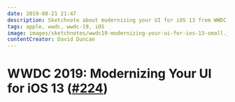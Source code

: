 ```yaml
---
date: 2019-08-21 21:47
description: Sketchnote about modernizing your UI for iOS 13 from WWDC 2019
tags: apple, wwdc, wwdc-19, iOS
image: images/sketchnotes/wwdc19-modernizing-your-ui-for-ios-13-small.jpg
contentCreator: David Duncan
---
```


# WWDC 2019: Modernizing Your UI for iOS 13 ([#224](https://developer.apple.com/wwdc19/224))

